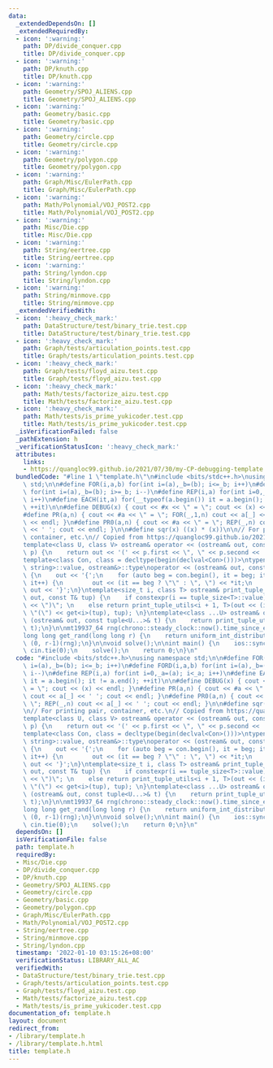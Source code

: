 ```yaml
---
data:
  _extendedDependsOn: []
  _extendedRequiredBy:
  - icon: ':warning:'
    path: DP/divide_conquer.cpp
    title: DP/divide_conquer.cpp
  - icon: ':warning:'
    path: DP/knuth.cpp
    title: DP/knuth.cpp
  - icon: ':warning:'
    path: Geometry/SPOJ_ALIENS.cpp
    title: Geometry/SPOJ_ALIENS.cpp
  - icon: ':warning:'
    path: Geometry/basic.cpp
    title: Geometry/basic.cpp
  - icon: ':warning:'
    path: Geometry/circle.cpp
    title: Geometry/circle.cpp
  - icon: ':warning:'
    path: Geometry/polygon.cpp
    title: Geometry/polygon.cpp
  - icon: ':warning:'
    path: Graph/Misc/EulerPath.cpp
    title: Graph/Misc/EulerPath.cpp
  - icon: ':warning:'
    path: Math/Polynomial/VOJ_POST2.cpp
    title: Math/Polynomial/VOJ_POST2.cpp
  - icon: ':warning:'
    path: Misc/Die.cpp
    title: Misc/Die.cpp
  - icon: ':warning:'
    path: String/eertree.cpp
    title: String/eertree.cpp
  - icon: ':warning:'
    path: String/lyndon.cpp
    title: String/lyndon.cpp
  - icon: ':warning:'
    path: String/minmove.cpp
    title: String/minmove.cpp
  _extendedVerifiedWith:
  - icon: ':heavy_check_mark:'
    path: DataStructure/test/binary_trie.test.cpp
    title: DataStructure/test/binary_trie.test.cpp
  - icon: ':heavy_check_mark:'
    path: Graph/tests/articulation_points.test.cpp
    title: Graph/tests/articulation_points.test.cpp
  - icon: ':heavy_check_mark:'
    path: Graph/tests/floyd_aizu.test.cpp
    title: Graph/tests/floyd_aizu.test.cpp
  - icon: ':heavy_check_mark:'
    path: Math/tests/factorize_aizu.test.cpp
    title: Math/tests/factorize_aizu.test.cpp
  - icon: ':heavy_check_mark:'
    path: Math/tests/is_prime_yukicoder.test.cpp
    title: Math/tests/is_prime_yukicoder.test.cpp
  _isVerificationFailed: false
  _pathExtension: h
  _verificationStatusIcon: ':heavy_check_mark:'
  attributes:
    links:
    - https://quangloc99.github.io/2021/07/30/my-CP-debugging-template.html
  bundledCode: "#line 1 \"template.h\"\n#include <bits/stdc++.h>\nusing namespace\
    \ std;\n\n#define FOR(i,a,b) for(int i=(a),_b=(b); i<=_b; i++)\n#define FORD(i,a,b)\
    \ for(int i=(a),_b=(b); i>=_b; i--)\n#define REP(i,a) for(int i=0,_a=(a); i<_a;\
    \ i++)\n#define EACH(it,a) for(__typeof(a.begin()) it = a.begin(); it != a.end();\
    \ ++it)\n\n#define DEBUG(x) { cout << #x << \" = \"; cout << (x) << endl; }\n\
    #define PR(a,n) { cout << #a << \" = \"; FOR(_,1,n) cout << a[_] << ' '; cout\
    \ << endl; }\n#define PR0(a,n) { cout << #a << \" = \"; REP(_,n) cout << a[_]\
    \ << ' '; cout << endl; }\n\n#define sqr(x) ((x) * (x))\n\n// For printing pair,\
    \ container, etc.\n// Copied from https://quangloc99.github.io/2021/07/30/my-CP-debugging-template.html\n\
    template<class U, class V> ostream& operator << (ostream& out, const pair<U, V>&\
    \ p) {\n    return out << '(' << p.first << \", \" << p.second << ')';\n}\n\n\
    template<class Con, class = decltype(begin(declval<Con>()))>\ntypename enable_if<!is_same<Con,\
    \ string>::value, ostream&>::type\noperator << (ostream& out, const Con& con)\
    \ {\n    out << '{';\n    for (auto beg = con.begin(), it = beg; it != con.end();\
    \ it++) {\n        out << (it == beg ? \"\" : \", \") << *it;\n    }\n    return\
    \ out << '}';\n}\ntemplate<size_t i, class T> ostream& print_tuple_utils(ostream&\
    \ out, const T& tup) {\n    if constexpr(i == tuple_size<T>::value) return out\
    \ << \")\"; \n    else return print_tuple_utils<i + 1, T>(out << (i ? \", \" :\
    \ \"(\") << get<i>(tup), tup); \n}\ntemplate<class ...U> ostream& operator <<\
    \ (ostream& out, const tuple<U...>& t) {\n    return print_tuple_utils<0, tuple<U...>>(out,\
    \ t);\n}\n\nmt19937_64 rng(chrono::steady_clock::now().time_since_epoch().count());\n\
    long long get_rand(long long r) {\n    return uniform_int_distribution<long long>\
    \ (0, r-1)(rng);\n}\n\nvoid solve();\n\nint main() {\n    ios::sync_with_stdio(0);\
    \ cin.tie(0);\n    solve();\n    return 0;\n}\n"
  code: "#include <bits/stdc++.h>\nusing namespace std;\n\n#define FOR(i,a,b) for(int\
    \ i=(a),_b=(b); i<=_b; i++)\n#define FORD(i,a,b) for(int i=(a),_b=(b); i>=_b;\
    \ i--)\n#define REP(i,a) for(int i=0,_a=(a); i<_a; i++)\n#define EACH(it,a) for(__typeof(a.begin())\
    \ it = a.begin(); it != a.end(); ++it)\n\n#define DEBUG(x) { cout << #x << \"\
    \ = \"; cout << (x) << endl; }\n#define PR(a,n) { cout << #a << \" = \"; FOR(_,1,n)\
    \ cout << a[_] << ' '; cout << endl; }\n#define PR0(a,n) { cout << #a << \" =\
    \ \"; REP(_,n) cout << a[_] << ' '; cout << endl; }\n\n#define sqr(x) ((x) * (x))\n\
    \n// For printing pair, container, etc.\n// Copied from https://quangloc99.github.io/2021/07/30/my-CP-debugging-template.html\n\
    template<class U, class V> ostream& operator << (ostream& out, const pair<U, V>&\
    \ p) {\n    return out << '(' << p.first << \", \" << p.second << ')';\n}\n\n\
    template<class Con, class = decltype(begin(declval<Con>()))>\ntypename enable_if<!is_same<Con,\
    \ string>::value, ostream&>::type\noperator << (ostream& out, const Con& con)\
    \ {\n    out << '{';\n    for (auto beg = con.begin(), it = beg; it != con.end();\
    \ it++) {\n        out << (it == beg ? \"\" : \", \") << *it;\n    }\n    return\
    \ out << '}';\n}\ntemplate<size_t i, class T> ostream& print_tuple_utils(ostream&\
    \ out, const T& tup) {\n    if constexpr(i == tuple_size<T>::value) return out\
    \ << \")\"; \n    else return print_tuple_utils<i + 1, T>(out << (i ? \", \" :\
    \ \"(\") << get<i>(tup), tup); \n}\ntemplate<class ...U> ostream& operator <<\
    \ (ostream& out, const tuple<U...>& t) {\n    return print_tuple_utils<0, tuple<U...>>(out,\
    \ t);\n}\n\nmt19937_64 rng(chrono::steady_clock::now().time_since_epoch().count());\n\
    long long get_rand(long long r) {\n    return uniform_int_distribution<long long>\
    \ (0, r-1)(rng);\n}\n\nvoid solve();\n\nint main() {\n    ios::sync_with_stdio(0);\
    \ cin.tie(0);\n    solve();\n    return 0;\n}\n"
  dependsOn: []
  isVerificationFile: false
  path: template.h
  requiredBy:
  - Misc/Die.cpp
  - DP/divide_conquer.cpp
  - DP/knuth.cpp
  - Geometry/SPOJ_ALIENS.cpp
  - Geometry/circle.cpp
  - Geometry/basic.cpp
  - Geometry/polygon.cpp
  - Graph/Misc/EulerPath.cpp
  - Math/Polynomial/VOJ_POST2.cpp
  - String/eertree.cpp
  - String/minmove.cpp
  - String/lyndon.cpp
  timestamp: '2022-01-10 03:15:26+08:00'
  verificationStatus: LIBRARY_ALL_AC
  verifiedWith:
  - DataStructure/test/binary_trie.test.cpp
  - Graph/tests/articulation_points.test.cpp
  - Graph/tests/floyd_aizu.test.cpp
  - Math/tests/factorize_aizu.test.cpp
  - Math/tests/is_prime_yukicoder.test.cpp
documentation_of: template.h
layout: document
redirect_from:
- /library/template.h
- /library/template.h.html
title: template.h
---
```

